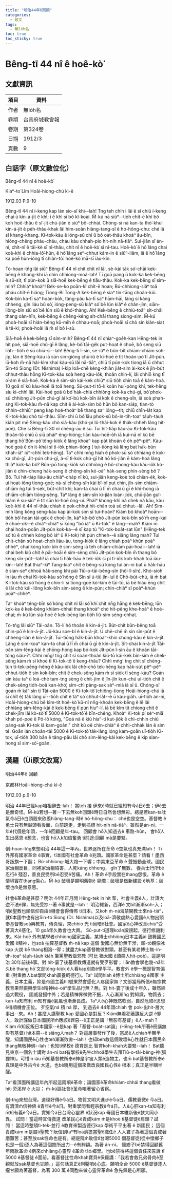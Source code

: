 ```yaml
---
title: "明治44年ê回顧"
categories:
  - 散文
tags:
  - 無lo̍h名
toc: true
toc_sticky: true
---
```


# Bêng-tī 44 nî ê hoê-kò͘

## 文獻資訊

| 項目 | 資料 |
|---|---|
| 作者 | 無lo̍h名 |
| 卷期 | 台南府城教會報 |
| 卷期 | 第324卷 |
| 日期 | 1912/3 |
| 頁數 | 9 |

## 白話字（原文數位化）

Bêng-tī 44 nî ê hoê-kò͘

Kiaⁿ-to͘ Lîm Hoâi-hiong-chú kì-ê

1912.03 P.9-10

Bêng-tī 44 nî í-keng kap lán sio-sî khì--lah! Tng teh chih i lâi ê sî chiū í-keng chai ū kin-á-ji̍t ê khì; i ê khì sī bô kî-koài. M̄-kú nā siūⁿ--tio̍h chi̍t-ē khì bô koh hoê-thâu ê sî-ji̍t chū-jiân ē siūⁿ bô-chhái. Chóng-sī nā kan-ta thó͘-khuì kin-á-ji̍t ê pe̍h-thâu-khak lâi him-soān hiàng-tang-sî ê hó-hông-chu: ché iā sī khang-khang. Ki-tok-kàu ê ióng-sū chí ū bô oa̍t-thâu khoàⁿ āu-bīn, hiòng-chêng pháu-cháu, cháu kàu chhah-pio hit-ni̍h nā-tiāⁿ. Sui-jiân sī án-ni, chi̍t-nî ê tāi-kè sī nî-thâu, chi̍t nî ê hoê-kò͘ sī nî-tau. Hoê-kò͘ ē hō͘ lâng chai koè-khì ê chhia-lō͘-hûn, ē hō͘ lâng seⁿ-chhut kám-in ê siūⁿ-liām, iā ē hō͘ lâng ka poē hùn-ióng tī chiân-tô͘: hoê-kò͘ mā-sī iàu-kín.

Tò-hoan-tńg lâi siūⁿ Bêng-tī 44 nî chit chi̍t nî lāi, sè-kài ta̍k só͘-chāi kek-bēng ê khong-khì iā chin chhiong-moá-lah! Tī goā pang ū kok-ka kek-bēng ê sū-si̍t, tī pún-kok ū siā-hoē kek-bēng ê tiāu-thâu. Kok-ka kek-bēng sī sím-mi̍h? Chhiáⁿ khoàⁿ! Be̍k-se-ko poān-kî chi̍t-ē hoan; Bú-chhiong-siâⁿ toā pháu chi̍t-ē hiáng; Tiong-Bí Tong-A kek-bēng ê siaⁿ tín-tāng choân-kiû. Kok-bîn ka-tī saⁿ hoán-bo̍k, tâng-pâu ka-tī saⁿ hām-hāi, lâng sí káng chheng, gîn liáu bû sò͘, ióng-peng-sū kiâⁿ só͘ bē lún kiâⁿ ê chân-jím, siān-liông-bîn siū só͘ bē lún siū ê khó͘-thàng. Ah! Kek-bēng ê chhiú-toāⁿ si̍t-chāi thang oàn-hīn, kek-bēng ê chêng-kéng si̍t-chāi thang siong-sim. M̄-kú phoà-hoāi sī hián-bêng kū-mi̍h ê chhàu-noā; phoà-hoāi sī chò sin kiàn-siat ê tē-ki; phoà-hoāi iā m̄ sī bô ì-sù.

Siā-hoē ê kek-bēng sī sím-mi̍h? Bêng-tī 44 nî chiaⁿ-goe̍h-kan Hēng-tek in hit poè, siā-hoē chú-gī ê lâng, kè-bô͘ tāi-ge̍k put-hoat ê choē, bô seng siū lia̍h--tio̍h ê sū chiū-sī--lah! Bêng-tī î-sin, se-iûⁿ ê bûn-bi̍t chiām-chiām soh-ji̍p; lán ê Sèng-kàu iā sūn sìn-gióng chū-iû ê ki-hoē ē tit thoân-pò͘ tī Ji̍t-pún. iū-koh m̄-nā hái-kìm khai kàu-sū lâi nā-tiāⁿ, chiū tī pún-kok tiong iā ū chhut Sin-tó Siong (Dr. Nishima) í-ki̍p loā-chē kèng-khiân jia̍t-sim ài-kok ê jîn-bu̍t chhut-thâu hōng Ki-tok-kàu soà heng kàu-io̍k, thoân chin-lí, lâi chhiō kng tī o͘-àm ê siā-hoē. Kok-ka ê sim-sîn kái-kek chiūⁿ siū tio̍h chin toā ê kám-hoà. 10 goā nî kú kàu-hoē iā toā heng. Sû-put-ti tō-lí koân huí-pòng khí, tek-hēng siu ki-chhì lâi. Kài-hoē goā ū bó͘ ha̍k-chiá chhiòng kok-ka chú-gī, bó͘ phok-sū chhiòng Ji̍t-pún chú-gī ài kó͘-bú kok-bîn ài kok ê cheng-sîn, iā soà phah-sǹg Ki-tok-kàu m̄-nā kap chit ê ài-kok-sim bô hūn bô kan-sia̍p, tian-tò chhin-chhiūⁿ peng kap hoé-thoàⁿ bē thang saⁿ iông--tit; chiū chīn-la̍t kap Ki-tok-kàu chò tuì-thâu. Sīm-chì ū bó͘ lāu phok-sū bô-in-tih-toaⁿ ta̍uh-ta̍uh kia̍h pit mē Sèng-kàu chò siâ-kàu (khó-pí Iû-thâi-kok ê tha̍k-chheh lâng hit-poè). Che sī Bêng-tī 30 nî chêng-āu ê sū. Tuì hit-tia̍p liáu-āu Ki-tok-kàu thoân-tō chiū ū siū pháiⁿ éng-hióng; liān kàu-hoē-o̍h iā kuí-nā nî kú bē thang hō͘ Bûn-pō͘ tông-kio̍k ê lâng khoàⁿ kap pa̍t khoán ê o̍h pêⁿ-pêⁿ. Kàu-hoē goā ê o̍h it-khài sī tì-io̍k phian-tiōng ( tuì-tiōng kà lâng bat ha̍k-būn khah-iâⁿ iúⁿ-chhī tek-hēng). Taⁿ chhì mn̄g hiah ê phok-sū só͘ chhiàng ê kok-ka chú-gī, Ji̍t-pún chú-gī, á-sī tì-kok chú-gī hit hō kó-jiân ē kám-hoà lâng thiàⁿ kok-ka bô? Bûn-pō͘ tong-kio̍k só͘ chhiòng ê bô-chong-kàu kàu-io̍k kó-jiân ē chín-cheng ha̍k-seng ê chêng-sîn ké-oāⁿ ha̍k-seng phín-sèng bô？ Bô. Tuì hit-tia̍p liáu-āu chiâⁿ-cha̍p nî kú, sui-jiân keng-koè toā chiàn-e̍k, kok-ui hoat-iông tiong-goē; nā-sī chêng-sîn kài bî-bî put chín, jîn-sim chiām-chiām ǹg tuì tì-sek, bu̍t-chit khì; kan-ta chai ū lī m̄ chai ū gī ê khì-hong iā chiām-chiām tióng-sêng. Taⁿ lâng ê sim-sîn kì-jiân loán-jio̍k, chū-jiân guî-hiám ê su-siúⁿ ē tit sūn ki-hoē ông-ui. Pháiⁿ khong-khì ná chek ná kāu, kàu koè-khì ê 44 nî-thâu chiah ē pok-chhut hit-chân toā sū chhut--lâi. Ah! Sím-mi̍h lâng kóng sèng-kàu kap ài-kok sim sī tuì-hoán? Kiám bô khoàⁿ hoān--tio̍h bô͘-hoán tāi-ge̍k ê choē-jîn, káⁿ kè-bô͘ chò Ji̍t-pún kok-bîn só͘ m̄ eng-kai ê choē-ok--ê chiàⁿ-chiàⁿ sī kóng "bô iáⁿ ū Ki-tok" ê lâng--mah? Kiám m̄ chai hoán-poān Ji̍t-pún kok-ka--ê sī kap tù "Ki-tok-boa̍t-sat lūn" (Hēng-tek só͘ tù ê chheh kóng bô iáⁿ ū Ki-tok) hit pún chheh--ê siāng lâng mah? Tuì chit-chân sū hoat-choh liáu-āu, tong-kio̍k ê lâng chiah poàⁿ khùn poàⁿ chhéⁿ, chai kóng kok-bîn ê sim-sèng iā teh chiām-chiām pāi-hoāi--lah! iā chai beh kiù chit ê pāi-hoāi ê sim-sèng chiū Ji̍t-pún kok-bîn m̄ thang bô kèng sîn-pu̍t--lah! iā chai tī ha̍k-hāu ê tek-io̍k sī pí tì-io̍k koh-khah toā iàu-kín--lah! Bat thiaⁿ-kìⁿ Tang-kiaⁿ chi̍t ê bêng-sū kóng tuì án-ni bat ū ha̍k-hāu ê sian-seⁿ chhoā ha̍k-seng khì pài Tiū-o-tāi-bêng-sîn (hô͘-lî-sîn). Khó-sioh in iáu m̄ chai Ki-tok-kàu só͘ hōng ê Sîn sī ú-tiū jîn-luī ê Chō-bu̍t-chú, iā m̄ bat Ki-tok-kàu só͘ hōng ê chin-lí sī tiong-goē kó͘-kim ê tāi-tō, iā bē hiáu ēng chit ê lâi chò kái-liông kok-bîn sim-sèng ê kin-pún; chin-chiàⁿ sī poàⁿ-khùn poàⁿ-chhéⁿ.

Taⁿ khoàⁿ téng-bīn só͘ kóng chit nî lāi só͘ khí chit nn̄g hāng ê kek-bēng; lūn kok-ka ê kek-bēng khiám-chhái thang khoàⁿ chò hit-pêng khe-hoāⁿ ê hoé-chai; m̄-kú lūn siā-hoē ê kek-bēng lán tio̍h liû-sim séng-chhat.

Tò-tńg lâi siūⁿ Tâi-oân. Tō-lí hó thoân ê kin-á-ji̍t. Bu̍t-chit bûn-bêng toā chìn-pō͘ ê kin-á-ji̍t. Jû-kàu soe-bî ê kin-á-ji̍t. Ū chē-chē m̄ sìn sîn-pu̍t ê chheng-liân ê kin-á-ji̍t. Tuì-tiōng ha̍k-būn khoàⁿ-khin chong-kàu ê kin-á-ji̍t. Lâng ê sim-koaⁿ kan-ta chai ū lī m̄ chai ū gī ê kin-á-ji̍t. Si̍t-chai kin-á-ji̍t Tâi-oân sim-lêng-kài ê chōng-hóng kap bó-kok Ji̍t-pún î-sin āu ê khoán tāi-tông siáu-īⁿ. Chhì mn̄g! tng chit sî soan-thoân kiù-tō kái-kek bîn-sim ê chek-sêng kám m̄ sī khoè tī Ki-tok-tô͘ ê keng-thâu? Chhì mn̄g! tng chit sî chéng-tùn tì-tek-pēng-hêng ê kàu-io̍k lâi chè-chō tek-hēng kap ha̍k-su̍t pêⁿ-pêⁿ chhut-tio̍h ê sin kok-bîn; chit ê chek-sêng kám m̄ sī sio̍k tī sèng-kàu? Goán sìn kàu taⁿ ū loā-chē tam-tng sèng ê chit-jīm ê jîn-jîn kun-chú uī-tio̍h chit ê chek-sêng tio̍h-boâ kan-khó͘; sīm-chì pàng-sak sèⁿ-miā iā sī ū. Chóng-sī goán m̄ káⁿ sìn tī Tâi-oân 5000 ê Ki-tok-tô͘ (chiông-tiong Hoâi-hiong-chú iā sī chi̍t ê) ta̍k lâng uī--tio̍h chit ê tàⁿ só͘ chhut-la̍t--ê ū kàu-gia̍h. uī-tio̍h án-ni, Hoâi-hiong-chú bē kìm-tit hoê-kò͘ kū-nî nn̄g-khoán kek-bēng ê lē lâi chhiàng sim-lêng-kài ê kek-bēng tī pún hiuⁿ-lí. iā bē kìm tit chiong chit ê chek-jīm lâi kò-sò͘ tī 5000 ê Ki-tok-tô͘ ê bīn-chêng. Khoàⁿ Ki-tok pí sèⁿ-miā khah pó-poè ê Pó-lô kóng, "Goá nā ē kiù hiaⁿ-tī kut-jio̍k ê chì-chhin chiū pàng-sak Ki-tok iā kam-goān." chit kù oē chin-chiàⁿ ē chhì-chha̍k lán ê sim té. Goān lán choân-tâi 5000 ê Ki-tok-tô͘ ta̍k-lâng lóng kam-goān uī-tio̍h Ki-tok, uī-tio̍h 300 bān ê tâng-pāu lâi chò sim-lêng-kài kek-bēng ê kip sian-hong sī sim-só͘-goān.

## 漢羅（Ùi原文改寫）

明治44年ê 回顧

京都林Hoâi-hiong-chú kì-ê

1912.03 p.9-10

明治 44年已經kap咱相辭去-lah！ 當teh 接 伊來ê時就已經知有今á日ê去；伊ê去是無奇怪。M̄-kú若想--著一下去無koh回頭ê時日自然會想無彩。總是若kan-ta吐氣今á日ê白頭殼來欣羨hiàng-tang-時ê hó-hông-chu： ché也是空空。基督教 ê勇士只有無越頭看後面，向前跑走，走到插標 hit-ni̍h nā-tiāⁿ。雖然是án-ni，一年ê代價是年頭，一年ê回顧是年-tau。 回顧會 hō͘人知過去ê 車路-hûn， 會hō͘人生出感恩 ê想念，也會 hō͘人k加倍奮勇 tī前途:回顧 mā是要緊。

倒-hoan-tńg來想明治 44年這一年內，世界逐所在革命 ê空氣也真充滿lah！ Tī 外邦有國家革命 ê事實，tī本國有社會革命 ê兆頭。國家革命是甚麼？請看！墨西哥叛旗一下翻； Bú-chhiong-城大炮一下響；中美東亞革命 ê 聲振動全球。國民家治相反目，同袍家治相陷害，人死káng chheng， gîn了無數， 養兵士行所bē忍行ê 殘忍，善良民受所bē忍受ê苦痛。Ah！革命 ê手段實在thang怨恨，革命 ê情境實在thang傷心。M̄-kú 破壞是顯明舊物ê 臭爛；破壞是做新建設 ê地基；破壞也m̄是無意思。

社會ê革命是甚麼？明治 44年正月間 Hēng-tek in hit 輩，社會主義ê人，計謀大逆不法ê罪，無先受掠--著 ê事就是--lah！ 明治維新，西洋ê 文bi̍t漸漸soh-入；咱ê聖教也順信仰自由ê機會會得傳佈 tī日本。又koh m̄-nā海禁開教士來nā-tiāⁿ，就tī本國中也有出Sin-tó Siong (Dr. Nishima)以及loā-濟敬虔熱心愛國ê人物出頭奉基督教soà興教育，傳真理，來chhiō 光 tī烏暗ê社會。國家ê心神改革chiūⁿ受著真大ê感化。10 goā年久教會也大興。 Sû-put-ti道理koân譭謗起，德行修譏刺來。Kài-hoē 外有某學者chhiòng國家主義，某博士chhiòng日本主義ài 鼓舞國民愛國 ê精神，也soà 拍算基督教 m̄-nā kap 這個 愛國心無份無干涉，顛-tò親像冰 kap 火炭 bē thang相溶--得；就盡力kap基督教做對頭。甚至有某老博士無-in-tih-toaⁿ ta̍uh-ta̍uh kia̍h 筆罵聖教做邪教 (可比 猶太國 ê讀冊人hit-poè)。這是明治 30年前後ê事。對 hit-霎了後基督教傳道就有受歹影響； liān教會學也幾-nā年久bē thang hō͘ 文部tông-kio̍k ê人看kap別款ê學平平。教會外 ê學一概是智育偏重 (對重教人bat學問khah贏養飼德行)。Taⁿ 試問hiah ê博士所chhiàng ê國家 主義，日本主義，抑是帝國主義hit號果然會感化人疼國家無？文部當局所倡ê無宗教教育果然振興學生ê精神ké-oāⁿ學生品行無？無。對 hit-霎了後成十年久，雖然經過大戰役， 國威發揚中外；若是精神界微微不振，人心漸漸ǹg 對知識，物質去； kan-ta知有利 m̄知有義ê氣風也漸漸長成。Taⁿ人ê心神既然軟弱，自然危險ê思想ē得順機會王位。 歹空氣ná 積 ná 厚， 到過去ê 44年頭chiah 會 pok-出hit-層大事出--來。Ah！甚麼人講聖教 kap 愛國心是對反？Kiám無看犯著謀反大逆 ê罪人，敢計謀做日本國民所m̄應該ê罪惡--ê正正是講「無影有基督」ê人-mah？ Kiám m̄知反叛日本國家--ê是kap 著「基督-boa̍t-sat論」(Hēng-tek所著ê冊講無影有基督) hit本冊--ê siāng人mah？ 對這層事發作了後，當局ê人chiah半睏半醒，知講國民ê心性也teh漸漸敗害--lah！也知beh救這個敗壞ê心性就日本國民m̄ thang無敬神佛--lah！也知tī學校ê 德育是比 智育koh-khah大要緊--lah！ Bat聽見東京一個名士講對 án-ni bat有學校ê先生chhoā學生去拜Tiū-o-tāi-bêng-神(狐狸神)。可惜in iáu m̄知基督教所奉ê神是宇宙人類ê造物主，也m̄ bat基督教所奉ê真理是中外古今ê 大道，也bē曉用這個來做改良國民心性ê 根本；真正是半睏半醒。

Taⁿ看頂面所講這年內所起這兩項ê革命；論國家ê革命khiám-chhái thang看做hit-旁溪岸 ê 火災； m̄-kú論社會ê革命咱著留心省察。

倒-tńg來想台灣。道理好傳ê今á日。物質文明大進步ê今á日。儒教衰微ê 今á日。有濟濟m̄信神佛 ê青年ê今á日。對重學問看輕宗教ê今á日。人ê心肝kan-ta知有利 m̄知有義ê今á日。實知今á日台灣心靈界 ê狀況kap 母國日本維新後ê款大同小異。 試問！當這時宣傳救道 改革民心ê責成kám m̄是khoè tī基督徒ê肩頭？試問！ 當這時整頓tì-tek-並行 ê教育來製造德行kap 學術平平出著 ê 新國民； 這個責成kám m̄是屬tī聖教？阮信到taⁿ有loā濟擔當聖ê職任ê 人人君子為著這個責成著磨艱苦；甚至放sak性命也是有。總是阮m̄敢信tī台灣5000 個基督徒(從中懷鄉子也是一個)逐人為著這個擔所出力--ê有夠額。為著 án-ni， 懷鄉子bē禁得回顧舊年兩款革命 ê例來chhiàng心靈界 ê革命 tī本鄉里。也bē禁得將這個責任來告訴 tī 5000 ê基督徒 ê面前。看基督比性命khah寶貝ê保羅講：「我若會救兄弟骨肉ê至親就放sak基督也甘願。」這句話真正ē刺鑿咱ê心底。願咱全台 5000 ê基督徒逐人攏甘願為著基督，為著 300 萬 ê同胞來做心靈界革命ê 急先鋒是心所願。

